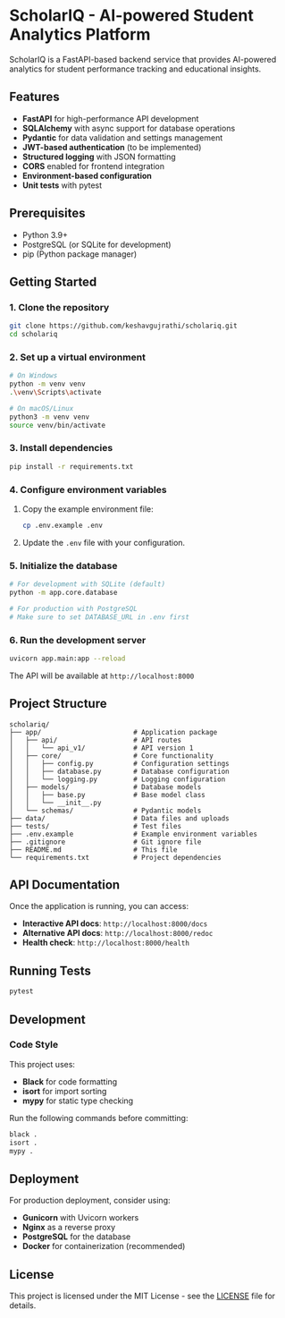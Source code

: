 # ScholarIQ - AI-powered Student Analytics Platform

ScholarIQ is a FastAPI-based backend service that provides AI-powered analytics for student performance tracking and educational insights.

## Features

- **FastAPI** for high-performance API development
- **SQLAlchemy** with async support for database operations
- **Pydantic** for data validation and settings management
- **JWT-based authentication** (to be implemented)
- **Structured logging** with JSON formatting
- **CORS** enabled for frontend integration
- **Environment-based configuration**
- **Unit tests** with pytest

## Prerequisites

- Python 3.9+
- PostgreSQL (or SQLite for development)
- pip (Python package manager)

## Getting Started

### 1. Clone the repository

```bash
git clone https://github.com/keshavgujrathi/scholariq.git
cd scholariq
```

### 2. Set up a virtual environment

```bash
# On Windows
python -m venv venv
.\venv\Scripts\activate

# On macOS/Linux
python3 -m venv venv
source venv/bin/activate
```

### 3. Install dependencies

```bash
pip install -r requirements.txt
```

### 4. Configure environment variables

1. Copy the example environment file:
   ```bash
   cp .env.example .env
   ```
2. Update the `.env` file with your configuration.

### 5. Initialize the database

```bash
# For development with SQLite (default)
python -m app.core.database

# For production with PostgreSQL
# Make sure to set DATABASE_URL in .env first
```

### 6. Run the development server

```bash
uvicorn app.main:app --reload
```

The API will be available at `http://localhost:8000`

## Project Structure

```
scholariq/
├── app/                       # Application package
│   ├── api/                   # API routes
│   │   └── api_v1/            # API version 1
│   ├── core/                  # Core functionality
│   │   ├── config.py          # Configuration settings
│   │   ├── database.py        # Database configuration
│   │   └── logging.py         # Logging configuration
│   ├── models/                # Database models
│   │   ├── base.py            # Base model class
│   │   └── __init__.py
│   └── schemas/               # Pydantic models
├── data/                      # Data files and uploads
├── tests/                     # Test files
├── .env.example               # Example environment variables
├── .gitignore                 # Git ignore file
├── README.md                  # This file
└── requirements.txt           # Project dependencies
```

## API Documentation

Once the application is running, you can access:

- **Interactive API docs**: `http://localhost:8000/docs`
- **Alternative API docs**: `http://localhost:8000/redoc`
- **Health check**: `http://localhost:8000/health`

## Running Tests

```bash
pytest
```

## Development

### Code Style

This project uses:
- **Black** for code formatting
- **isort** for import sorting
- **mypy** for static type checking

Run the following commands before committing:

```bash
black .
isort .
mypy .
```

## Deployment

For production deployment, consider using:

- **Gunicorn** with Uvicorn workers
- **Nginx** as a reverse proxy
- **PostgreSQL** for the database
- **Docker** for containerization (recommended)

## License

This project is licensed under the MIT License - see the [LICENSE](LICENSE) file for details.
